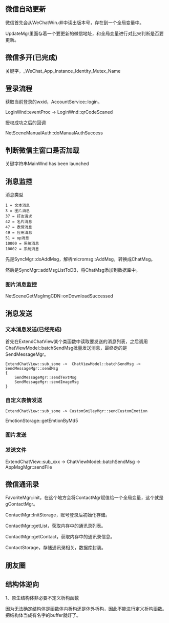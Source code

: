 ## 微信自动更新

微信首先会从WeChatWin.dll中读出版本号，存在到一个全局变量中。

UpdateMgr里面存着一个要更新的微信地址，和全局变量进行对比来判断是否要更新。

## 微信多开(已完成)

关键字，_WeChat_App_Instance_Identity_Mutex_Name

## 登录流程

获取当前登录的wxid，AccountService::login。

LoginWnd::eventProc -> LoginWnd::qrCodeScaned

授权成功之后的回调

NetSceneManualAuth::doManualAuthSuccess

## 判断微信主窗口是否加载

关键字符串MainWnd has been launched

## 消息监控

消息类型

```
1 = 文本消息
3 = 图片消息
37 = 好友请求
42 = 名片消息
47 = 表情消息
49 = 应用消息
51 = op消息
10000 = 系统消息
10002 = 系统消息
```

先是SyncMgr::doAddMsg，解析micromsg::AddMsg，转换成ChatMsg。

然后是SyncMgr::addMsgListToDB，将ChatMsg添加到数据库中。

### 图片消息监控

NetSceneGetMsgImgCDN::onDownloadSuccessed



## 消息发送

### 文本消息发送(已经完成)

首先在ExtendChatView某个类函数中读取要发送的消息列表，之后调用ChatViewModel::batchSendMsg批量发送消息，最终走的是SendMessageMgr。

```
ExtendChatView::sub_some ->  ChatViewModel::batchSendMsg -> SendMessageMgr::sendMsg
{
	SendMessageMgr::sendTextMsg
	SendMessageMgr::sendImageMsg
}
```

### 自定义表情发送

```
ExtendChatView::sub_some -> CustomSmileyMgr::sendCustomEmotion
```

EmotionStorage::getEmtionByMd5

### 图片发送

### 发送文件

ExtendChatView::sub_xxx -> ChatViewModel::batchSendMsg -> AppMsgMgr::sendFile



## 微信通讯录

FavoriteMgr::init，在这个地方会将ContactMgr赋值给一个全局变量，这个就是gContactMgr。

ContactMgr::InitStorage，账号登录后初始化存储。

ContactMgr::getList，获取内存中的通讯录列表。

ContactMgr::getContact，获取内存中的通讯录信息。

ContactStorage，存储通讯录相关，数据库封装。



## 朋友圈



## 结构体逆向

1、原生结构体非必要不定义析构函数

因为无法确定结构体是函数体内析构还是体外析构，因此不能进行定义析构函数。把结构体当成有名字的buffer就好了。







